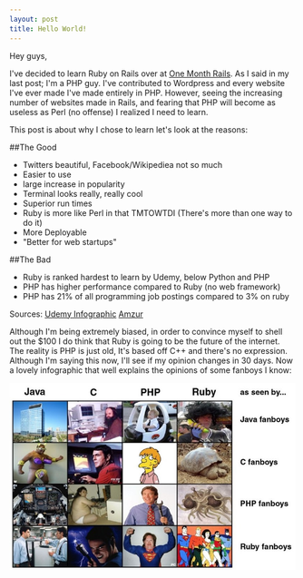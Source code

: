 ```yaml
---
layout: post
title: Hello World!
---
```

Hey guys,

I've decided to learn Ruby on Rails over at <a href="https://onemonth.com/courses/one-month-rails/">One Month Rails</a>. As I said in my last post; I'm a PHP guy. I've contributed to Wordpress and every website I've ever made I've made entirely in PHP.  However, seeing the increasing number of websites made in Rails, and fearing that PHP will become as useless as Perl (no offense) I realized I need to learn.  

This post is about why I chose to learn let's look at the reasons:

##The Good

* Twitters beautiful, Facebook/Wikipediea not so much
* Easier to use
* large increase in popularity
* Terminal looks really, really cool
* Superior run times
* Ruby is more like Perl in that TMTOWTDI (There's more than one way to do it)
* More Deployable
* "Better for web startups"

##The Bad

* Ruby is ranked hardest to learn by Udemy, below Python and PHP
* PHP has higher performance compared to Ruby (no web framework)
* PHP has 21% of all programming job postings compared to 3% on ruby

Sources:
<a href="https://www.udemy.com/blog/wp-content/uploads/2012/01/PROGRAMMING-LANGUAGE-3.png"> Udemy Infographic</a>
<a href="http://www.amzur.com/comparison-php-vs-ruby-on-rails-ror/"> Amzur</a>

Although I'm being extremely biased, in order to convince myself to shell out the $100 I do think that Ruby is going to be the future of the internet.  The reality is PHP is just old, It's based off C++ and there's no expression.  Although I'm saying this now, I'll see if my opinion changes in 30 days.  Now a lovely infographic that well explains the opinions of some fanboys I know:


<img border="0" src="/Photos/fanboys.jpeg" alt="Forus Gump">

